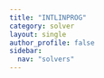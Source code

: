 ```yaml
---
title: "INTLINPROG"
category: solver
layout: single
author_profile: false
sidebar:
  nav: "solvers"
---
```


